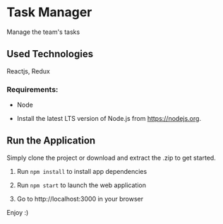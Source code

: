 # Task Manager
Manage the team's tasks<br>

## Used Technologies
Reactjs, Redux

### Requirements:
- Node
* Install the latest LTS version of Node.js from https://nodejs.org. 

## Run the Application
Simply clone the project or download and extract the .zip to get started.

1. Run `npm install` to install app dependencies

2. Run `npm start` to launch the web application

3. Go to http://localhost:3000 in your browser 

Enjoy :)